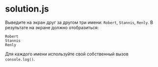 # solution.js

Выведите на экран друг за другом три имени: `Robert`, `Stannis`, `Renly`. В результате на экране должно отобразиться:

```
Robert
Stannis
Renly
```
Для каждого имени используйте свой собственный вызов `console.log()`.